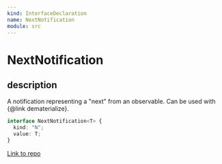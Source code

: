 ```yaml
---
kind: InterfaceDeclaration
name: NextNotification
module: src
---
```


# NextNotification

## description

A notification representing a "next" from an observable.
Can be used with {@link dematerialize}.

```ts
interface NextNotification<T> {
  kind: "N";
  value: T;
}
```

[Link to repo](https://github.com/ReactiveX/rxjs/blob/master/src/internal/types.ts#L89-L94)

